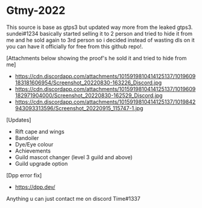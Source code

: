 # Gtmy-2022

This source is base as gtps3 but updated way more from the leaked gtps3. sundei#1234 basically started selling it to 2 person and tried to hide it from me and he sold again to 3rd person so i decided instead of wasting dls on it you can have it officially for free from this github repo!. 

[Attachments below showing the proof's he sold it and tried to hide from me]

- https://cdn.discordapp.com/attachments/1015919810414125137/1019609183181606954/Screenshot_20220830-163226_Discord.jpg
- https://cdn.discordapp.com/attachments/1015919810414125137/1019609182971904000/Screenshot_20220830-162529_Discord.jpg
- https://cdn.discordapp.com/attachments/1015919810414125137/1019842943093313596/Screenshot_20220915_115747-1.jpg


[Updates]
- Rift cape and wings
- Bandoiler
- Dye/Eye colour
- Achievements
- Guild mascot changer (level 3 guild and above)
- Guild upgrade option


[Dpp error fix]
- https://dpp.dev/


Anything u can just contact me on discord Time#1337
